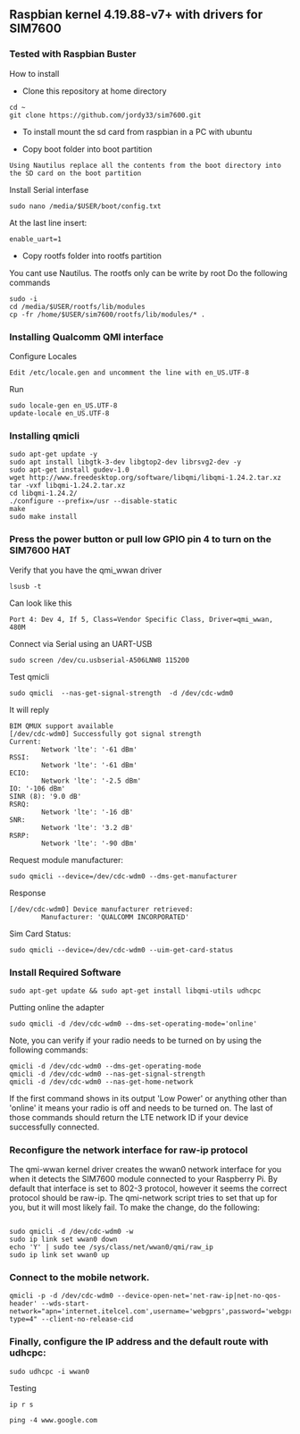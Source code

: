 ## Raspbian kernel 4.19.88-v7+ with drivers for SIM7600

### Tested with Raspbian Buster

How to install

* Clone this repository at home directory

```
cd ~
git clone https://github.com/jordy33/sim7600.git
```

* To install mount the sd card from raspbian in a PC with ubuntu

* Copy boot folder into boot partition
```
Using Nautilus replace all the contents from the boot directory into the SD card on the boot partition
```

Install Serial interfase
```
sudo nano /media/$USER/boot/config.txt
```
At the last line insert:
```
enable_uart=1
```

* Copy rootfs folder into rootfs partition

You cant use Nautilus. The rootfs only can be write by root
Do the following commands

```
sudo -i
cd /media/$USER/rootfs/lib/modules
cp -fr /home/$USER/sim7600/rootfs/lib/modules/* .
``` 


### Installing Qualcomm QMI interface 

Configure Locales
```
Edit /etc/locale.gen and uncomment the line with en_US.UTF-8
```
Run
```
sudo locale-gen en_US.UTF-8
update-locale en_US.UTF-8
```

### Installing qmicli

```
sudo apt-get update -y
sudo apt install libgtk-3-dev libgtop2-dev librsvg2-dev -y
sudo apt-get install gudev-1.0
wget http://www.freedesktop.org/software/libqmi/libqmi-1.24.2.tar.xz
tar -vxf libqmi-1.24.2.tar.xz
cd libqmi-1.24.2/
./configure --prefix=/usr --disable-static
make
sudo make install
```
### Press the power button or pull low GPIO pin 4 to turn on the SIM7600 HAT

Verify that you have the qmi_wwan driver
```
lsusb -t
```
Can look like this
```
Port 4: Dev 4, If 5, Class=Vendor Specific Class, Driver=qmi_wwan, 480M
```

Connect via  Serial using an UART-USB
```
sudo screen /dev/cu.usbserial-A506LNW8 115200
```

Test qmicli
```
sudo qmicli  --nas-get-signal-strength  -d /dev/cdc-wdm0
```

It will reply
```
BIM QMUX support available
[/dev/cdc-wdm0] Successfully got signal strength
Current:
        Network 'lte': '-61 dBm'
RSSI:
        Network 'lte': '-61 dBm'
ECIO:
        Network 'lte': '-2.5 dBm'
IO: '-106 dBm'
SINR (8): '9.0 dB'
RSRQ:
        Network 'lte': '-16 dB'
SNR:
        Network 'lte': '3.2 dB'
RSRP:
        Network 'lte': '-90 dBm'
```

Request module manufacturer:

```
sudo qmicli --device=/dev/cdc-wdm0 --dms-get-manufacturer
```

Response
```
[/dev/cdc-wdm0] Device manufacturer retrieved:
        Manufacturer: 'QUALCOMM INCORPORATED'
```

Sim Card Status:
```
sudo qmicli --device=/dev/cdc-wdm0 --uim-get-card-status
```
### Install Required Software

```
sudo apt-get update && sudo apt-get install libqmi-utils udhcpc
```


Putting online the adapter
```
sudo qmicli -d /dev/cdc-wdm0 --dms-set-operating-mode='online'
```

Note, you can verify if your radio needs to be turned on by using the following commands:

```
qmicli -d /dev/cdc-wdm0 --dms-get-operating-mode
qmicli -d /dev/cdc-wdm0 --nas-get-signal-strength
qmicli -d /dev/cdc-wdm0 --nas-get-home-network
```

If the first command shows in its output 'Low Power' or anything other than 'online' it means your radio is off and needs to be turned on.
The last of those commands should return the LTE network ID if your device successfully connected.

### Reconfigure the network interface for raw-ip protocol

The qmi-wwan kernel driver creates the wwan0 network interface for you when it detects the SIM7600 module connected to your Raspberry Pi. By default that interface is set to 802-3 protocol, however it seems the correct protocol should be raw-ip. The qmi-network script tries to set that up for you, but it will most likely fail. To make the change, do the following:

```

sudo qmicli -d /dev/cdc-wdm0 -w
sudo ip link set wwan0 down
echo 'Y' | sudo tee /sys/class/net/wwan0/qmi/raw_ip
sudo ip link set wwan0 up
```

### Connect to the mobile network.

```
qmicli -p -d /dev/cdc-wdm0 --device-open-net='net-raw-ip|net-no-qos-header' --wds-start-network="apn='internet.itelcel.com',username='webgprs',password='webgprs2002',ip-type=4" --client-no-release-cid
```

### Finally, configure the IP address and the default route with udhcpc:
```
sudo udhcpc -i wwan0
```

Testing
```
ip r s

ping -4 www.google.com
```
